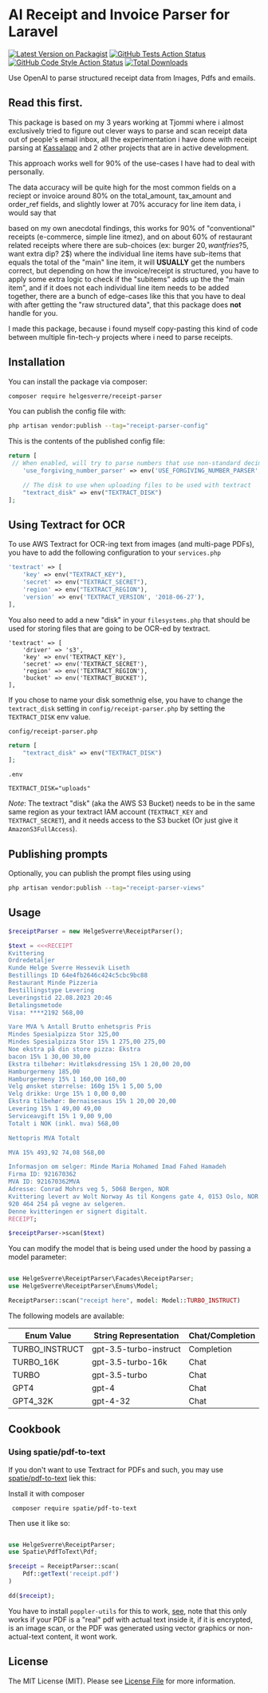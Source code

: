# AI Receipt and Invoice Parser for Laravel

[![Latest Version on Packagist](https://img.shields.io/packagist/v/helgesverre/receipt-parser.svg?style=flat-square)](https://packagist.org/packages/helgesverre/receipt-parser)
[![GitHub Tests Action Status](https://img.shields.io/github/actions/workflow/status/helgesverre/receipt-parser/run-tests.yml?branch=main&label=tests&style=flat-square)](https://github.com/helgesverre/receipt-parser/actions?query=workflow%3Arun-tests+branch%3Amain)
[![GitHub Code Style Action Status](https://img.shields.io/github/actions/workflow/status/helgesverre/receipt-parser/fix-php-code-style-issues.yml?branch=main&label=code%20style&style=flat-square)](https://github.com/helgesverre/receipt-parser/actions?query=workflow%3A"Fix+PHP+code+style+issues"+branch%3Amain)
[![Total Downloads](https://img.shields.io/packagist/dt/helgesverre/receipt-parser.svg?style=flat-square)](https://packagist.org/packages/helgesverre/receipt-parser)

Use OpenAI to parse structured receipt data from Images, Pdfs and emails.

## Read this first.

This package is based on my 3 years working at Tjommi where i almost exclusively tried to figure out clever ways to
parse and scan receipt data out of people's email inbox, all the experimentation i have done with receipt parsing
at [Kassalapp](https://kassal.app) and 2 other projects that are in active development.

This approach works well for 90% of the use-cases I have had to deal with personally.

The data accuracy will be quite high for the most common fields on a reciept or invoice around 80% on the
total_amount, tax_amount and order_ref fields, and slightly lower at 70% accuracy for line item data, i would say that

based on my own anecdotal findings, this works for 90% of "conventional" receipts (e-commerce, simple line itmez), and
on about 60% of restaurant related receipts where there are sub-choices (ex: burger 20$, want fries? 5$, want extra dip?
2$) where the individual line items have sub-items that equals the total of the "main" line item, it will **USUALLY**
get the numbers correct, but depending on how the invoice/receipt is structured, you have to apply some extra logic to
check if the "subitems" adds up the the "main item", and if it does not each individual line item needs to be added
together, there are a bunch of edge-cases like this that you have to deal with after getting the "raw structured data",
that this package does **not** handle for you.

I made this package, because i found myself copy-pasting this kind of code between multiple fin-tech-y projects where i
need to parse receipts.

## Installation

You can install the package via composer:

```bash
composer require helgesverre/receipt-parser
```

You can publish the config file with:

```bash
php artisan vendor:publish --tag="receipt-parser-config"
```

This is the contents of the published config file:

```php
return [
 // When enabled, will try to parse numbers that use non-standard decimal and thousand separators into a float.
    'use_forgiving_number_parser' => env('USE_FORGIVING_NUMBER_PARSER', true),

    // The disk to use when uploading files to be used with textract
    "textract_disk" => env("TEXTRACT_DISK")
];
```

## Using Textract for OCR

To use AWS Textract for OCR-ing text from images (and multi-page PDFs), you have to add the following configuration to
your `services.php`

```php
'textract' => [
    'key' => env("TEXTRACT_KEY"),
    'secret' => env("TEXTRACT_SECRET"),
    'region' => env("TEXTRACT_REGION"),
    'version' => env('TEXTRACT_VERSION', '2018-06-27'),
],
```

You also need to add a new "disk" in your `filesystems.php` that should be used for storing files that are going to be
OCR-ed by textract.

```
'textract' => [
    'driver' => 's3',
    'key' => env('TEXTRACT_KEY'),
    'secret' => env('TEXTRACT_SECRET'),
    'region' => env('TEXTRACT_REGION'),
    'bucket' => env('TEXTRACT_BUCKET'),
],
```

If you chose to name your disk somethnig else, you have to change the `textract_disk` setting
in `config/receipt-parser.php` by setting the `TEXTRACT_DISK` env value.

`config/receipt-parser.php`

```php
return [
    "textract_disk" => env("TEXTRACT_DISK")
];
```

`.env`

```dotenv
TEXTRACT_DISK="uploads"
```

*Note*: The textract "disk" (aka the AWS S3 Bucket) needs to be in the same same region as your textract IAM
account (`TEXTRACT_KEY`  and `TEXTRACT_SECRET`), and it needs access to the S3 bucket (Or just give
it `AmazonS3FullAccess`).

## Publishing prompts

Optionally, you can publish the prompt files using using

```bash
php artisan vendor:publish --tag="receipt-parser-views"
```

## Usage

```php
$receiptParser = new HelgeSverre\ReceiptParser();

$text = <<<RECEIPT
Kvittering
Ordredetaljer
Kunde Helge Sverre Hessevik Liseth
Bestillings ID 64e4fb2646c424c5cbc9bc88
Restaurant Minde Pizzeria
Bestillingstype Levering
Leveringstid 22.08.2023 20:46
Betalingsmetode
Visa: ****2192 568,00

Vare MVA % Antall Brutto enhetspris Pris
Mindes Spesialpizza Stor 325,00
Mindes Spesialpizza Stor 15% 1 275,00 275,00
Noe ekstra på din store pizza: Ekstra
bacon 15% 1 30,00 30,00
Ekstra tilbehør: Hvitløksdressing 15% 1 20,00 20,00
Hamburgermeny 185,00
Hamburgermeny 15% 1 160,00 160,00
Velg ønsket størrelse: 160g 15% 1 5,00 5,00
Velg drikke: Urge 15% 1 0,00 0,00
Ekstra tilbehør: Bernaisesaus 15% 1 20,00 20,00
Levering 15% 1 49,00 49,00
Serviceavgift 15% 1 9,00 9,00
Totalt i NOK (inkl. mva) 568,00

Nettopris MVA Totalt

MVA 15% 493,92 74,08 568,00

Informasjon om selger: Minde Maria Mohamed Imad Fahed Hamadeh
Firma ID: 921670362
MVA ID: 921670362MVA
Adresse: Conrad Mohrs veg 5, 5068 Bergen, NOR
Kvittering levert av Wolt Norway As til Kongens gate 4, 0153 Oslo, NOR med følgende organisasjonsnummer
920 464 254 på vegne av selgeren.
Denne kvitteringen er signert digitalt.
RECEIPT;

$receiptParser->scan($text)
```

You can modify the model that is being used under the hood by passing a model parameter:

```php

use HelgeSverre\ReceiptParser\Facades\ReceiptParser;
use HelgeSverre\ReceiptParser\Enums\Model;

ReceiptParser::scan("receipt here", model: Model::TURBO_INSTRUCT)
```

The following models are available:

| Enum Value     | String Representation  | Chat/Completion |
|----------------|------------------------|-----------------|
| TURBO_INSTRUCT | gpt-3.5-turbo-instruct | Completion      |
| TURBO_16K      | gpt-3.5-turbo-16k      | Chat            |
| TURBO          | gpt-3.5-turbo          | Chat            |
| GPT4           | gpt-4                  | Chat            |
| GPT4_32K       | gpt-4-32               | Chat            |

## Cookbook

### Using spatie/pdf-to-text

If you don't want to use Textract for PDFs and such, you may
use [spatie/pdf-to-text](https://github.com/spatie/pdf-to-text) liek this:

Install it with composer

```shell
 composer require spatie/pdf-to-text
```

Then use it like so:

```php

use HelgeSverre\ReceiptParser;
use Spatie\PdfToText\Pdf;

$receipt = ReceiptParser::scan(
    Pdf::getText('receipt.pdf')
)

dd($receipt);
```

You have to install `poppler-utils` for this to
work, [see](https://github.com/spatie/pdf-to-text?tab=readme-ov-file#requirements), note that this only works if your
PDF is a "real" pdf with actual text inside it, if it is encrypted, is an image scan, or the PDF was generated using
vector graphics or non-actual-text content, it wont work.

## License

The MIT License (MIT). Please see [License File](LICENSE.md) for more information.
